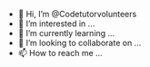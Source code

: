 - 👋 Hi, I’m @Codetutorvolunteers
- 👀 I’m interested in ...
- 🌱 I’m currently learning ...
- 💞️ I’m looking to collaborate on ...
- 📫 How to reach me ...

<!---
Codetutorvolunteers/Codetutorvolunteers is a ✨ special ✨ repository because its `README.md` (this file) appears on your GitHub profile.
You can click the Preview link to take a look at your changes.
--->
